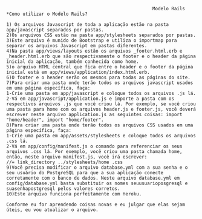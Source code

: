                                                           Modelo Rails
	*Como utilizar o Modelo Rails?

	1) Os arquivos Javascript de toda a aplicação estão na pasta app/javascript separados por pastas.
	2)Os arquivos CSS estão na pasta app/stylesheets separados por pastas.
	3)Este arquivo é munido de Bootstrap e utiliza o importmap para separar os arquivos Javascript em pastas diferentes.
	4)Na pasta app/views/layouts estão os arquivos _footer.html.erb e _header.html.erb que são respectivamente o footer e o header da página inicial da aplicação, também conhecida como home.
	5)o arquivo HTML central que fica entre o header e o footer da página inicial está em app/views/application/index.html.erb.
	6)O footer e o header serão os mesmos para todas as páginas do site.
	7)Para criar uma pasta onde terão todos os arquivos javascript usados em uma página específica, faça:
	1-Crie uma pasta em app/javascript e coloque todos os arquivos .js lá.
	2-Vá em app/javascript/application.js e importe a pasta com os respectivos arquivos .js que você criou lá. Por exemplo, se você criou uma pasta para home com os arquivos header.js e footer.js, você deverá escrever neste arquivo application.js as seguintes coisas: import "home/header", import "home/footer".
	8)Para criar uma pasta onde terão todos os arquivos CSS usados em uma página específica, faça:
	1-Crie uma pasta em app/assets/stylesheets e coloque todos os arquivos .css lá.
	2-Vá em app/config/manifest.js o comando para referenciar os seus arquivos .css lá. Por exemplo, você criou uma pasta chamada home, então, neste arquivo manifest.js, você irá escrever: 
	//= link_directory ../stylesheets/home .css
	9)Você precisa modificar o arquivo database.yml com a sua senha e o seu usuário do PostgreSQL para que a sua aplicação conecte corretamente com o banco de dados. Neste arquivo database.yml em config/database.yml basta substituir os nomes seuusuarioposgresql e suasenhapostgresql pelos valores corretos.
	10)Este arquivo funciona perfeitamente com Heroku.
	
	Conforme eu for aprendendo coisas novas e eu julgar que elas sejam úteis, eu vou atualizar o arquivo.
